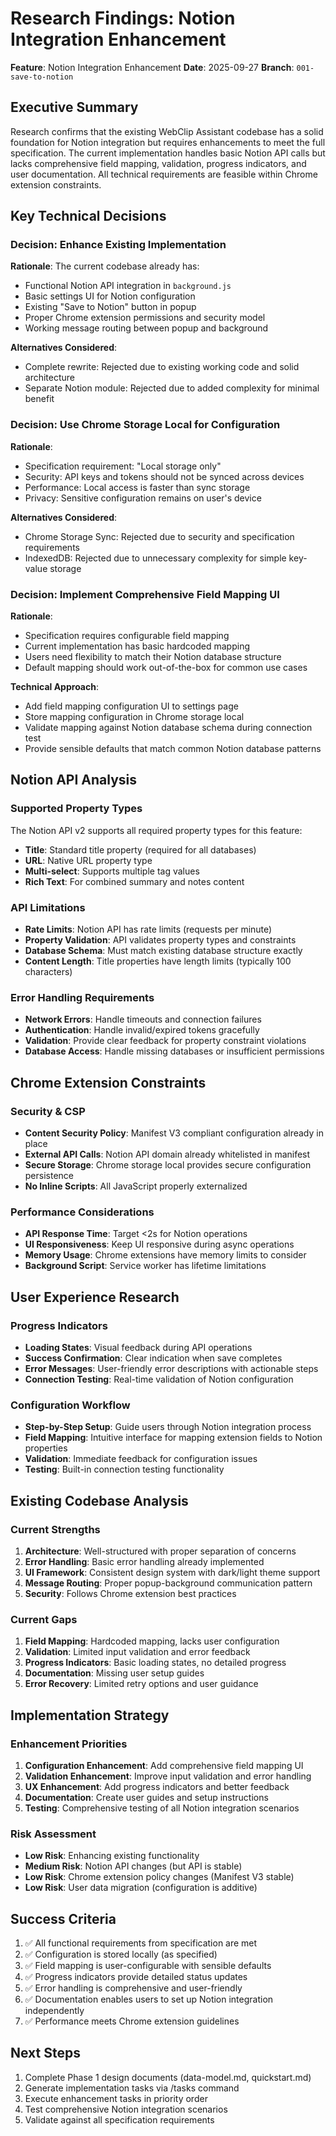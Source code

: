 # Research Findings: Notion Integration Enhancement

**Feature**: Notion Integration Enhancement
**Date**: 2025-09-27
**Branch**: `001-save-to-notion`

## Executive Summary
Research confirms that the existing WebClip Assistant codebase has a solid foundation for Notion integration but requires enhancements to meet the full specification. The current implementation handles basic Notion API calls but lacks comprehensive field mapping, validation, progress indicators, and user documentation. All technical requirements are feasible within Chrome extension constraints.

## Key Technical Decisions

### Decision: Enhance Existing Implementation
**Rationale**: The current codebase already has:
- Functional Notion API integration in `background.js`
- Basic settings UI for Notion configuration
- Existing "Save to Notion" button in popup
- Proper Chrome extension permissions and security model
- Working message routing between popup and background

**Alternatives Considered**:
- Complete rewrite: Rejected due to existing working code and solid architecture
- Separate Notion module: Rejected due to added complexity for minimal benefit

### Decision: Use Chrome Storage Local for Configuration
**Rationale**:
- Specification requirement: "Local storage only"
- Security: API keys and tokens should not be synced across devices
- Performance: Local access is faster than sync storage
- Privacy: Sensitive configuration remains on user's device

**Alternatives Considered**:
- Chrome Storage Sync: Rejected due to security and specification requirements
- IndexedDB: Rejected due to unnecessary complexity for simple key-value storage

### Decision: Implement Comprehensive Field Mapping UI
**Rationale**:
- Specification requires configurable field mapping
- Current implementation has basic hardcoded mapping
- Users need flexibility to match their Notion database structure
- Default mapping should work out-of-the-box for common use cases

**Technical Approach**:
- Add field mapping configuration UI to settings page
- Store mapping configuration in Chrome storage local
- Validate mapping against Notion database schema during connection test
- Provide sensible defaults that match common Notion database patterns

## Notion API Analysis

### Supported Property Types
The Notion API v2 supports all required property types for this feature:
- **Title**: Standard title property (required for all databases)
- **URL**: Native URL property type
- **Multi-select**: Supports multiple tag values
- **Rich Text**: For combined summary and notes content

### API Limitations
- **Rate Limits**: Notion API has rate limits (requests per minute)
- **Property Validation**: API validates property types and constraints
- **Database Schema**: Must match existing database structure exactly
- **Content Length**: Title properties have length limits (typically 100 characters)

### Error Handling Requirements
- **Network Errors**: Handle timeouts and connection failures
- **Authentication**: Handle invalid/expired tokens gracefully
- **Validation**: Provide clear feedback for property constraint violations
- **Database Access**: Handle missing databases or insufficient permissions

## Chrome Extension Constraints

### Security & CSP
- **Content Security Policy**: Manifest V3 compliant configuration already in place
- **External API Calls**: Notion API domain already whitelisted in manifest
- **Secure Storage**: Chrome storage local provides secure configuration persistence
- **No Inline Scripts**: All JavaScript properly externalized

### Performance Considerations
- **API Response Time**: Target <2s for Notion operations
- **UI Responsiveness**: Keep UI responsive during async operations
- **Memory Usage**: Chrome extensions have memory limits to consider
- **Background Script**: Service worker has lifetime limitations

## User Experience Research

### Progress Indicators
- **Loading States**: Visual feedback during API operations
- **Success Confirmation**: Clear indication when save completes
- **Error Messages**: User-friendly error descriptions with actionable steps
- **Connection Testing**: Real-time validation of Notion configuration

### Configuration Workflow
- **Step-by-Step Setup**: Guide users through Notion integration process
- **Field Mapping**: Intuitive interface for mapping extension fields to Notion properties
- **Validation**: Immediate feedback for configuration issues
- **Testing**: Built-in connection testing functionality

## Existing Codebase Analysis

### Current Strengths
1. **Architecture**: Well-structured with proper separation of concerns
2. **Error Handling**: Basic error handling already implemented
3. **UI Framework**: Consistent design system with dark/light theme support
4. **Message Routing**: Proper popup-background communication pattern
5. **Security**: Follows Chrome extension best practices

### Current Gaps
1. **Field Mapping**: Hardcoded mapping, lacks user configuration
2. **Validation**: Limited input validation and error feedback
3. **Progress Indicators**: Basic loading states, no detailed progress
4. **Documentation**: Missing user setup guides
5. **Error Recovery**: Limited retry options and user guidance

## Implementation Strategy

### Enhancement Priorities
1. **Configuration Enhancement**: Add comprehensive field mapping UI
2. **Validation Enhancement**: Improve input validation and error handling
3. **UX Enhancement**: Add progress indicators and better feedback
4. **Documentation**: Create user guides and setup instructions
5. **Testing**: Comprehensive testing of all Notion integration scenarios

### Risk Assessment
- **Low Risk**: Enhancing existing functionality
- **Medium Risk**: Notion API changes (but API is stable)
- **Low Risk**: Chrome extension policy changes (Manifest V3 stable)
- **Low Risk**: User data migration (configuration is additive)

## Success Criteria
1. ✅ All functional requirements from specification are met
2. ✅ Configuration is stored locally (as specified)
3. ✅ Field mapping is user-configurable with sensible defaults
4. ✅ Progress indicators provide detailed status updates
5. ✅ Error handling is comprehensive and user-friendly
6. ✅ Documentation enables users to set up Notion integration independently
7. ✅ Performance meets Chrome extension guidelines

## Next Steps
1. Complete Phase 1 design documents (data-model.md, quickstart.md)
2. Generate implementation tasks via /tasks command
3. Execute enhancement tasks in priority order
4. Test comprehensive Notion integration scenarios
5. Validate against all specification requirements